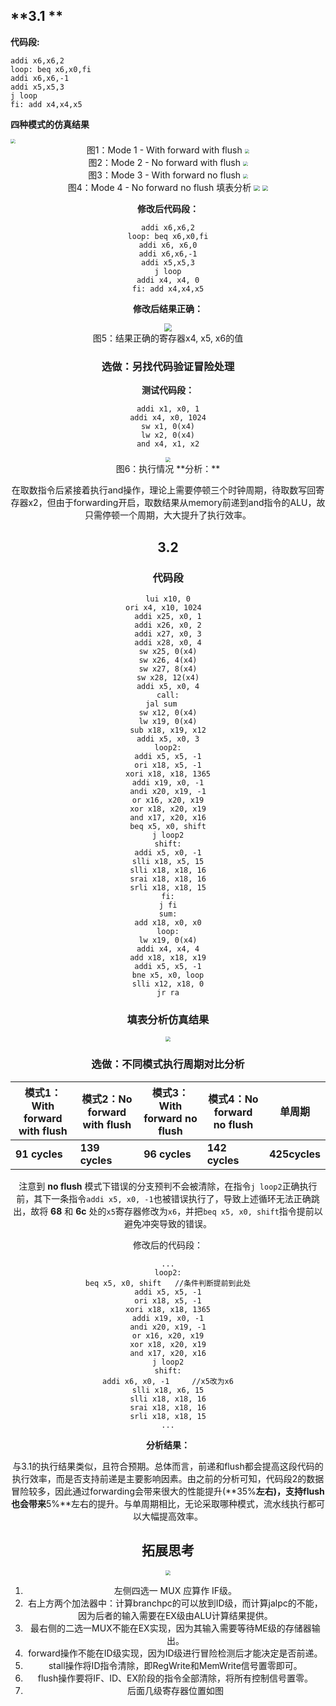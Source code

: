 ## **3.1 **

**代码段:**

```assembly
addi x6,x6,2
loop: beq x6,x0,fi
addi x6,x6,-1
addi x5,x5,3
j loop
fi: add x4,x4,x5
```

**四种模式的仿真结果**

<img src="F:\计组\LAB\lab5\mode1.png" style="zoom: 47%;" />

<center>图1：Mode 1 - With forward with flush

<img src="F:\计组\LAB\lab5\mode2.png" style="zoom:48%;" />

<center>图2：Mode 2 - No forward with flush

<img src="F:\计组\LAB\lab5\mode3.png" style="zoom:48%;" />

<center>图3：Mode 3 - With forward no flush

<img src="F:\计组\LAB\lab5\mode4.png" style="zoom:48%;" />

<center>图4：Mode 4 - No forward no flush
填表分析
<img src="F:\计组\LAB\lab5\表1.png" style="zoom:60%;" />

<img src="F:\计组\LAB\lab5\表2.png" style="zoom:60%;" />

**修改后代码段：**

```assembly
addi x6,x6,2
loop: beq x6,x0,fi
addi x6, x6,0
addi x6,x6,-1
addi x5,x5,3
j loop
addi x4, x4, 0
fi: add x4,x4,x5
```

**修改后结果正确：**

<img src="F:\计组\LAB\lab5\更改后.png" style="zoom:80%;" />

<center>图5：结果正确的寄存器x4, x5, x6的值



### 选做：另找代码验证冒险处理

**测试代码段：**

```assembly
addi x1, x0, 1
addi x4, x0, 1024
sw x1, 0(x4)
lw x2, 0(x4)
and x4, x1, x2
```



<img src="F:\计组\LAB\lab5\test.png" style="zoom:50%;" />

<center>图6：执行情况
**分析：**

在取数指令后紧接着执行and操作，理论上需要停顿三个时钟周期，待取数写回寄存器x2，但由于forwarding开启，取数结果从memory前递到and指令的ALU，故只需停顿一个周期，大大提升了执行效率。



## 3.2 

### 代码段

```assembly
lui x10, 0
ori x4, x10, 1024  
addi x25, x0, 1
addi x26, x0, 2
addi x27, x0, 3
addi x28, x0, 4
sw x25, 0(x4)
sw x26, 4(x4)
sw x27, 8(x4)
sw x28, 12(x4)
addi x5, x0, 4
call:
jal sum   
sw x12, 0(x4)
lw x19, 0(x4)
sub x18, x19, x12
addi x5, x0, 3
loop2:
addi x5, x5, -1
ori x18, x5, -1
xori x18, x18, 1365
addi x19, x0, -1
andi x20, x19, -1
or x16, x20, x19
xor x18, x20, x19
and x17, x20, x16
beq x5, x0, shift
j loop2
shift:
addi x5, x0, -1
slli x18, x5, 15
slli x18, x18, 16
srai x18, x18, 16
srli x18, x18, 15
fi:
j fi
sum:
add x18, x0, x0
loop:
lw x19, 0(x4)
addi x4, x4, 4
add x18, x18, x19
addi x5, x5, -1
bne x5, x0, loop
slli x12, x18, 0
jr ra
```



### 填表分析仿真结果

<img src="F:\计组\LAB\lab5\表3.png" style="zoom:50%;" />



### 选做：不同模式执行周期对比分析

| 模式1：With forward with flush | 模式2：No forward with flush | 模式3：With forward no flush | 模式4：No forward no flush | 单周期        |
| ------------------------------ | ---------------------------- | ---------------------------- | -------------------------- | ------------- |
| **91 cycles**                  | **139 cycles**               | **96 cycles**                | **142 cycles**             | **425cycles** |

注意到 **no flush** 模式下错误的分支预判不会被清除，在指令`j loop2`正确执行前，其下一条指令`addi x5,
x0, -1`也被错误执行了，导致上述循环无法正确跳出，故将 **68** 和 **6c** 处的`x5`寄存器修改为`x6`，并把`beq x5, x0, shift`指令提前以避免冲突导致的错误。

修改后的代码段：

```assembly
...
loop2:
beq x5, x0, shift	//条件判断提前到此处
addi x5, x5, -1
ori x18, x5, -1
xori x18, x18, 1365
addi x19, x0, -1
andi x20, x19, -1
or x16, x20, x19
xor x18, x20, x19
and x17, x20, x16
j loop2
shift:
addi x6, x0, -1		//x5改为x6
slli x18, x6, 15
slli x18, x18, 16
srai x18, x18, 16
srli x18, x18, 15
...
```

**分析结果：**

与3.1的执行结果类似，且符合预期。总体而言，前递和flush都会提高这段代码的执行效率，而是否支持前递是主要影响因素。由之前的分析可知，代码段2的数据冒险较多，因此通过forwarding会带来很大的性能提升(**35%**左右)，支持flush也会带来**5%**左右的提升。与单周期相比，无论采取哪种模式，流水线执行都可以大幅提高效率。

## 拓展思考

<img src="F:\计组\LAB\lab5\分级.png" style="zoom:50%;" />


1. 左侧四选一 MUX 应算作 IF级。
2. 右上方两个加法器中：计算branchpc的可以放到ID级，而计算jalpc的不能，因为后者的输入需要在EX级由ALU计算结果提供。
3. 最右侧的二选一MUX不能在EX实现，因为其输入需要等待ME级的存储器输出。
4. forward操作不能在ID级实现，因为ID级进行冒险检测后才能决定是否前递。
5. stall操作将ID指令清除，即RegWrite和MemWrite信号置零即可。
6. flush操作要将IF、ID、EX阶段的指令全部清除，将所有控制信号置零。
7. 后面几级寄存器位置如图

